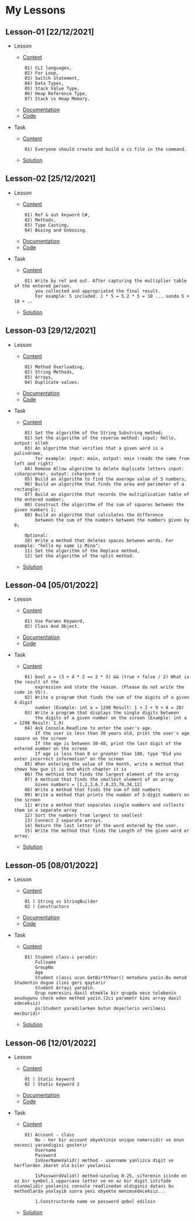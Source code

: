 # My Lessons 

## Lesson-01 [22/12/2021]

- Lesson

    - [Content](https://github.com/PragmatechEducation/Csharp04#-lesson-1-22-dekabr-2021-)
    ```
        01) CLI languages,
        02) For Loop,
        03) Switch Statement,
        04) Data Types,
        05) Stack Value Type,
        06) Heap Reference Type,
        07) Stack vs Heap Memory.
    ```
    - [Documentation](https://github.com/RaviHamidov/PragmatechCsharpProject/blob/main/Documentation/Notes.md)
    - [Code](https://github.com/RaviHamidov/PragmatechCsharpProject/blob/main/00_SelfPractise/SelfPractise/SelfPractise/Program.cs)

- Task
    - [Content](https://github.com/PragmatechEducation/Csharp04#-lesson-1-22-dekabr-2021-)
    ```
        01) Everyone should create and build a cs file in the command.
    ```
    - [Solution](https://github.com/RaviHamidov/PragmatechCsharpProject/tree/main/01_Lesson/01_Task/TaskOne/Program.cs)

## Lesson-02 [25/12/2021]

- Lesson
    - [Content](https://github.com/PragmatechEducation/Csharp04#-lesson-2-25-dekabr-2021-)
    ```
        01) Ref & out keyword C#,
        02) Methods,
        03) Type Casting,
        04) Boxing and Unboxing.
    ```
    - [Documentation](https://github.com/RaviHamidov/PragmatechCsharpProject/blob/main/Documentation/Notes.md)
    - [Code](https://github.com/RaviHamidov/PragmatechCsharpProject/blob/main/00_SelfPractise/SelfPractise/SelfPractise/Program.cs)

- Task
    - [Content](https://github.com/PragmatechEducation/Csharp04#-lesson-2-25-dekabr-2021-)
    ```
        01) Write by ref and out. After capturing the multiplier table of the entered person,
            you collected and appropriated the final result.
            For example: 5 included. 1 * 5 = 5.2 * 5 = 10 ... sonda 5 + 10 + ..
    ```
    - [Solution](https://github.com/RaviHamidov/PragmatechCsharpProject/tree/main/02_Lesson/01_Task/TaskOne/Program.cs)

## Lesson-03 [29/12/2021]

- Lesson
    - [Content](https://github.com/PragmatechEducation/Csharp04#-lesson-3-29-dekabr-2021-)
    ```
        01) Method Overloading,
        02) String Methods,
        03) Arrays,
        04) Duplicate values.
    ```
    - [Documentation](https://github.com/RaviHamidov/PragmatechCsharpProject/blob/main/Documentation/Notes.md)
    - [Code](https://github.com/RaviHamidov/PragmatechCsharpProject/blob/main/00_SelfPractise/SelfPractise/SelfPractise/Program.cs)

- Task
    - [Content](https://github.com/PragmatechEducation/Csharp04#-lesson-3-29-dekabr-2021-)
    ```
        01) Set the algorithm of the String Substring method;
        02) Set the algorithm of the reverse method: input: hello, output: olleh
        03) An algorithm that verifies that a given word is a palindrome,
            for example: input: main, output: main (reads the same from left and right)
        04) Remove Allow algorithm to delete duplicate letters input: csharpcorner, output: csharpone c
        05) Build an algorithm to find the average value of 5 numbers;
        06) Build an algorithm that finds the area and perimeter of a rectangle;
        07) Build an algorithm that records the multiplication table of the entered number;
        08) Construct the algorithm of the sum of squares between the given numbers 1;
        09) Build an algorithm that calculates the difference 
            between the sum of the numbers between the numbers given by 0;
        
        Optional:
        10) Write a method that deletes spaces between words. For example: "hello my name is Mina";
        11) Set the algorithm of the Replace method,
        12) Set the algorithm of the split method.
    ```
    - [Solution](https://github.com/RaviHamidov/PragmatechCsharpProject/tree/main/03_Lesson) 

## Lesson-04 [05/01/2022]

- Lesson

    - [Content](https://github.com/PragmatechEducation/Csharp04#-lesson-4-05-yanvar-2022-)
    ```
        01) Use Params Keyword,
        02) Class And Object.
    ```
    - [Documentation](https://github.com/RaviHamidov/PragmatechCsharpProject/blob/main/Documentation/Notes.md)
    - [Code](https://github.com/RaviHamidov/PragmatechCsharpProject/blob/main/00_SelfPractise/SelfPractise/SelfPractise/Program.cs)

- Task
    - [Content](https://github.com/PragmatechEducation/Csharp04#-lesson-4-05-yanvar-2022-)
    ```
        01) bool a = (3 + 4 * 2 == 2 * 3) && (true + false / 2) What is the result of the 
            expression and state the reason. (Please do not write the code in VS!).
        02) Write a program that finds the sum of the digits of a given 4-digit
            number (Example: int a = 1298 Result: 1 + 2 + 9 + 8 = 20)
        03) Write a program that displays the single digits between 
            the digits of a given number on the screen (Example: int a = 1298 Result: 1.9)
        04) Ask Console.Readline to enter the user's age.
            If the user is less than 30 years old, print the user's age square on the screen
            If the age is between 30-40, print the last digit of the entered number on the screen
            If age is less than 0 or greater than 100, type "Did you enter incorrect information" on the screen
        05) When entering the value of the month, write a method that shows how gun it is and which chapter it is
        06) The methiod that finds the largest element of the array
        07) A methiod that finds the smallest element of an array
            Given numbers = [1,2,3,6,7,8,23,78,34,12]
        08) Write a method that finds the sum of odd numbers
        09) Write a method that prints the number of 3-digit numbers on the screen
        11) Write a method that separates single numbers and collects them in a separate array
        12) Sort the numbers from largest to smallest
        13) Connect 2 separate arrays.
        14) Return the last letter of the word entered by the user.
        15) Write the method that finds the Length of the given word or array.
    ```
    - [Solution](https://github.com/RaviHamidov/PragmatechCsharpProject/tree/main/04_Lesson)

## Lesson-05 [08/01/2022]

- Lesson

    - [Content](https://github.com/PragmatechEducation/Csharp04#-lesson-5-08-yanvar-2022-)
    ```
        01 ) String vs StringBuilder
        02 ) Constructors
    ```
    - [Documentation](https://github.com/RaviHamidov/PragmatechCsharpProject/blob/main/Documentation/Notes.md)
    - [Code](https://github.com/RaviHamidov/PragmatechCsharpProject/blob/main/00_SelfPractise/SelfPractise/SelfPractise/Program.cs)

- Task
    - [Content](https://github.com/PragmatechEducation/Csharp04#-lesson-5-08-yanvar-2022-)
    ```
        01) Student class-i yaradin:
            Fullname
            GroupNo
            Age
            Student classi ucun GetBirthYear() metodunu yazin.Bu metod Studentin dogum ilini geri qaytarir
            Student Arrayi yaradin.
            Qrup nomresini daxil etmekle bir qrupda nece telebenin oxudugunu check eden method yazin.(2ci parametr kimi array daxil edeceksiz)
            ps:Student yaradilarken butun deyerlerin verilmesi mecburidir
    ```
    - [Solution](https://github.com/RaviHamidov/PragmatechCsharpProject/tree/main/05_Lesson)

## Lesson-06 [12/01/2022]

- Lesson

    - [Content](https://github.com/PragmatechEducation/Csharp04#-lesson-6-12-yanvar-2022-)
    ```
        01 ) Static keyword
        02 ) Static keyword 2
    ```
    - [Documentation](https://github.com/RaviHamidov/PragmatechCsharpProject/blob/main/Documentation/Notes.md)
    - [Code](https://github.com/RaviHamidov/PragmatechCsharpProject/blob/main/00_SelfPractise/SelfPractise/SelfPractise/Program.cs)

- Task
    - [Content](https://github.com/PragmatechEducation/Csharp04#-lesson-6-12-yanvar-2022-)
    ```
        01) Account - class
            No - her bir account obyektinin unique nomersidir ve onun necenci yarandigini gosterir
            Username
            Password
            IsUserNameValid() method - username yanlizca digit ve herflerden ibaret ola biler yoxlanisi

            IsPasswordValid() method-uzunluq 8-25, siferenin icinde en az bir symbol,1 uppurcase letter ve en az bir digit istifade olunmalidir yoxlanisi console readlinedan aldiginiz datani bu methodlarda yoxlayib sonra yeni obyekte menimsedeceksiz...

            1.Constructorda name ve password qebul edilsin
    ```  
    - [Solution](https://github.com/RaviHamidov/PragmatechCsharpProject/tree/main/06_Lesson)  